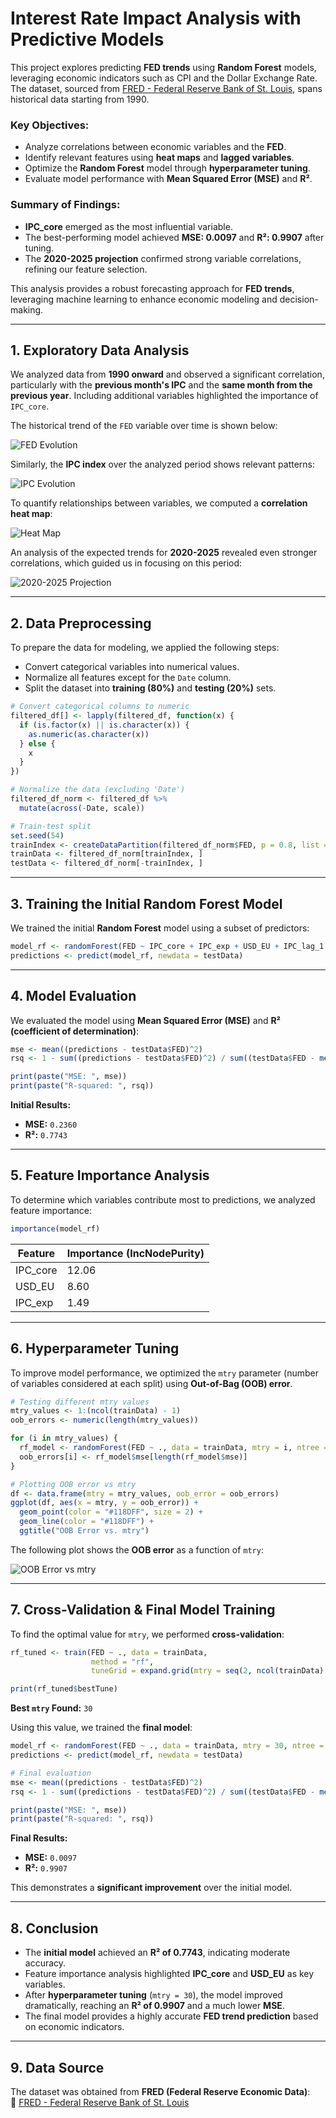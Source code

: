 # **Interest Rate Impact Analysis with Predictive Models**

This project explores predicting **FED trends** using **Random Forest** models, leveraging economic indicators such as CPI and the Dollar Exchange Rate. The dataset, sourced from [FRED - Federal Reserve Bank of St. Louis](https://fred.stlouisfed.org/), spans historical data starting from 1990.

### Key Objectives:  
- Analyze correlations between economic variables and the **FED**.  
- Identify relevant features using **heat maps** and **lagged variables**.  
- Optimize the **Random Forest** model through **hyperparameter tuning**.  
- Evaluate model performance with **Mean Squared Error (MSE)** and **R²**.  

### Summary of Findings:  
- **IPC_core** emerged as the most influential variable.  
- The best-performing model achieved **MSE: 0.0097** and **R²: 0.9907** after tuning.  
- The **2020-2025 projection** confirmed strong variable correlations, refining our feature selection.  

This analysis provides a robust forecasting approach for **FED trends**, leveraging machine learning to enhance economic modeling and decision-making.

---

## **1. Exploratory Data Analysis**

We analyzed data from **1990 onward** and observed a significant correlation, particularly with the **previous month's IPC** and the **same month from the previous year**. Including additional variables highlighted the importance of `IPC_core`.

The historical trend of the `FED` variable over time is shown below:  

![FED Evolution](asset/FED_progress.png)  

Similarly, the **IPC index** over the analyzed period shows relevant patterns:  

![IPC Evolution](asset/IPC_progress.png)  

To quantify relationships between variables, we computed a **correlation heat map**:  

![Heat Map](asset/heat_map.png)  

An analysis of the expected trends for **2020-2025** revealed even stronger correlations, which guided us in focusing on this period:  

![2020-2025 Projection](asset/heat_map_2020_2025.png)  

---

## **2. Data Preprocessing**

To prepare the data for modeling, we applied the following steps:
- Convert categorical variables into numerical values.
- Normalize all features except for the `Date` column.
- Split the dataset into **training (80%)** and **testing (20%)** sets.

```r
# Convert categorical columns to numeric
filtered_df[] <- lapply(filtered_df, function(x) {
  if (is.factor(x) || is.character(x)) {
    as.numeric(as.character(x))
  } else {
    x
  }
})

# Normalize the data (excluding 'Date')
filtered_df_norm <- filtered_df %>%
  mutate(across(-Date, scale))

# Train-test split
set.seed(54) 
trainIndex <- createDataPartition(filtered_df_norm$FED, p = 0.8, list = FALSE)
trainData <- filtered_df_norm[trainIndex, ]
testData <- filtered_df_norm[-trainIndex, ]
```

---

## **3. Training the Initial Random Forest Model**

We trained the initial **Random Forest** model using a subset of predictors:

```r
model_rf <- randomForest(FED ~ IPC_core + IPC_exp + USD_EU + IPC_lag_1 + IPC_lag_2, data = trainData)
predictions <- predict(model_rf, newdata = testData)
```

---

## **4. Model Evaluation**

We evaluated the model using **Mean Squared Error (MSE)** and **R² (coefficient of determination)**:

```r
mse <- mean((predictions - testData$FED)^2)
rsq <- 1 - sum((predictions - testData$FED)^2) / sum((testData$FED - mean(testData$FED))^2)

print(paste("MSE: ", mse))
print(paste("R-squared: ", rsq))
```

**Initial Results:**
- **MSE:** `0.2360`
- **R²:** `0.7743`

---

## **5. Feature Importance Analysis**

To determine which variables contribute most to predictions, we analyzed feature importance:

```r
importance(model_rf)
```

| Feature    | Importance (IncNodePurity) |
|------------|---------------------------|
| IPC_core   | 12.06                      |
| USD_EU     | 8.60                       |
| IPC_exp    | 1.49                        |

---

## **6. Hyperparameter Tuning**

To improve model performance, we optimized the `mtry` parameter (number of variables considered at each split) using **Out-of-Bag (OOB) error**.

```r
# Testing different mtry values
mtry_values <- 1:(ncol(trainData) - 1)
oob_errors <- numeric(length(mtry_values))

for (i in mtry_values) {
  rf_model <- randomForest(FED ~ ., data = trainData, mtry = i, ntree = 500)
  oob_errors[i] <- rf_model$mse[length(rf_model$mse)]
}

# Plotting OOB error vs mtry
df <- data.frame(mtry = mtry_values, oob_error = oob_errors)
ggplot(df, aes(x = mtry, y = oob_error)) +
  geom_point(color = "#118DFF", size = 2) +
  geom_line(color = "#118DFF") +
  ggtitle("OOB Error vs. mtry")
```

The following plot shows the **OOB error** as a function of `mtry`:  

![OOB Error vs mtry](asset/error_OOB_vs_mtry.png)  

---

## **7. Cross-Validation & Final Model Training**

To find the optimal value for `mtry`, we performed **cross-validation**:

```r
rf_tuned <- train(FED ~ ., data = trainData, 
                  method = "rf", 
                  tuneGrid = expand.grid(mtry = seq(2, ncol(trainData) - 1, by = 2)))

print(rf_tuned$bestTune)
```

**Best `mtry` Found:** `30`

Using this value, we trained the **final model**:

```r
model_rf <- randomForest(FED ~ ., data = trainData, mtry = 30, ntree = 500)
predictions <- predict(model_rf, newdata = testData)

# Final evaluation
mse <- mean((predictions - testData$FED)^2)
rsq <- 1 - sum((predictions - testData$FED)^2) / sum((testData$FED - mean(testData$FED))^2)

print(paste("MSE: ", mse))
print(paste("R-squared: ", rsq))
```

**Final Results:**
- **MSE:** `0.0097`
- **R²:** `0.9907`

This demonstrates a **significant improvement** over the initial model.

---

## **8. Conclusion**

- The **initial model** achieved an **R² of 0.7743**, indicating moderate accuracy.
- Feature importance analysis highlighted **IPC_core** and **USD_EU** as key variables.
- After **hyperparameter tuning** (`mtry = 30`), the model improved dramatically, reaching an **R² of 0.9907** and a much lower **MSE**.
- The final model provides a highly accurate **FED trend prediction** based on economic indicators.

---

## **9. Data Source**

The dataset was obtained from **FRED (Federal Reserve Economic Data)**:  
🔗 [FRED - Federal Reserve Bank of St. Louis](https://fred.stlouisfed.org/)

